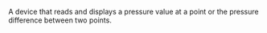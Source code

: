 ﻿A device that reads and displays a pressure value at a point or the pressure difference between two points.